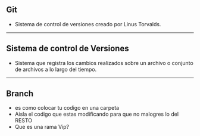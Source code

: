 ## Git

- Sistema de control de versiones creado por Linus Torvalds.

--------------------------------------------------

## Sistema de control de Versiones

- Sistema que registra los cambios realizados sobre un archivo
o conjunto de archivos a lo largo del tiempo.

--------------------------------------------------

## Branch

- es como colocar tu codigo en una carpeta
- Aisla el codigo que estas modificando para que no malogres lo del RESTO
- Que es una rama Vip?
